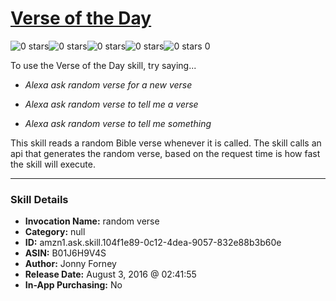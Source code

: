 # [Verse of the Day](http://alexa.amazon.com/#skills/amzn1.ask.skill.104f1e89-0c12-4dea-9057-832e88b3b60e)
![0 stars](../../images/ic_star_border_black_18dp_1x.png)![0 stars](../../images/ic_star_border_black_18dp_1x.png)![0 stars](../../images/ic_star_border_black_18dp_1x.png)![0 stars](../../images/ic_star_border_black_18dp_1x.png)![0 stars](../../images/ic_star_border_black_18dp_1x.png) 0

To use the Verse of the Day skill, try saying...

* *Alexa ask random verse for a new verse*

* *Alexa ask random verse to tell me a verse*

* *Alexa ask random verse to tell me something*

This skill reads a random Bible verse whenever it is called. The skill calls an api that generates the random verse, based on the request time is how fast the skill will execute.

***

### Skill Details

* **Invocation Name:** random verse
* **Category:** null
* **ID:** amzn1.ask.skill.104f1e89-0c12-4dea-9057-832e88b3b60e
* **ASIN:** B01J6H9V4S
* **Author:** Jonny Forney
* **Release Date:** August 3, 2016 @ 02:41:55
* **In-App Purchasing:** No
